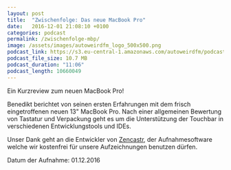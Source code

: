 ```yaml
---
layout: post
title:  "Zwischenfolge: Das neue MacBook Pro"
date:   2016-12-01 21:08:10 +0100
categories: podcast
permalink: /zwischenfolge-mbp/
image: /assets/images/autoweirdfm_logo_500x500.png
podcast_link: https://s3.eu-central-1.amazonaws.com/autoweirdfm/podcasts/zwischenfolge_MacBookPro.mp3
podcast_file_size: 10.7 MB
podcast_duration: "11:06"
podcast_length: 10660049
---
```


Ein Kurzreview zum neuen MacBook Pro!

Benedikt berichtet von seinen ersten Erfahrungen mit dem frisch eingetroffenen neuen 13" MacBook Pro. Nach einer allgemeinen Bewertung von Tastatur und Verpackung geht es um die Unterstützung der Touchbar in verschiedenen Entwicklungstools und IDEs.

Unser Dank geht an die Entwickler von [Zencastr](https://zencastr.com), der Aufnahmesoftware welche wir kostenfrei für unsere Aufzeichnungen benutzen dürfen.

Datum der Aufnahme: 01.12.2016
